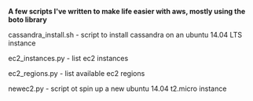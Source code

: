 **A few scripts I've written to make life easier with aws, mostly using the boto library**

cassandra_install.sh - script to install cassandra on an ubuntu 14.04 LTS instance

ec2_instances.py - list ec2 instances

ec2_regions.py - list available ec2 regions

newec2.py - script ot spin up a new ubuntu 14.04 t2.micro instance
